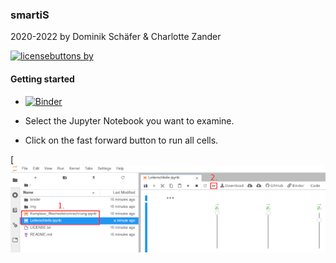 ### smartiS

2020-2022 by Dominik Schäfer & Charlotte Zander

[![licensebuttons by](https://licensebuttons.net/l/by/3.0/88x31.png)](https://creativecommons.org/licenses/by/4.0)

#### Getting started

* [![Binder](https://mybinder.org/badge_logo.svg)](https://mybinder.org/v2/gh/Dommsko/smartiS/master?urlpath=lab)

* Select the Jupyter Notebook you want to examine.

* Click on the fast forward button to run all cells.

[![How To Use](img/howto.png)
